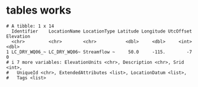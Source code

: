 # tables works

    # A tibble: 1 x 14
      Identifier    LocationName LocationType Latitude Longitude UtcOffset Elevation
      <chr>         <chr>        <chr>           <dbl>     <dbl>     <int>     <dbl>
    1 LC_DRY_WQ06_~ LC_DRY_WQ06~ Streamflow ~     50.0     -115.        -7         0
    # i 7 more variables: ElevationUnits <chr>, Description <chr>, Srid <int>,
    #   UniqueId <chr>, ExtendedAttributes <list>, LocationDatum <list>,
    #   Tags <list>

